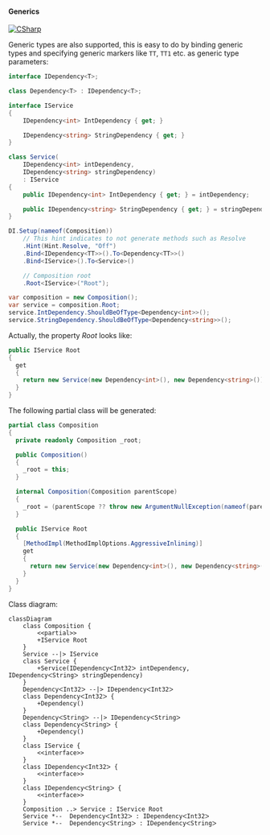 #### Generics

[![CSharp](https://img.shields.io/badge/C%23-code-blue.svg)](../tests/Pure.DI.UsageTests/Generics/GenericsScenario.cs)

Generic types are also supported, this is easy to do by binding generic types and specifying generic markers like `TT`, `TT1` etc. as generic type parameters:


```c#
interface IDependency<T>;

class Dependency<T> : IDependency<T>;

interface IService
{
    IDependency<int> IntDependency { get; }

    IDependency<string> StringDependency { get; }
}

class Service(
    IDependency<int> intDependency,
    IDependency<string> stringDependency)
    : IService
{
    public IDependency<int> IntDependency { get; } = intDependency;

    public IDependency<string> StringDependency { get; } = stringDependency;
}

DI.Setup(nameof(Composition))
    // This hint indicates to not generate methods such as Resolve
    .Hint(Hint.Resolve, "Off")
    .Bind<IDependency<TT>>().To<Dependency<TT>>()
    .Bind<IService>().To<Service>()

    // Composition root
    .Root<IService>("Root");

var composition = new Composition();
var service = composition.Root;
service.IntDependency.ShouldBeOfType<Dependency<int>>();
service.StringDependency.ShouldBeOfType<Dependency<string>>();
```

Actually, the property _Root_ looks like:
```c#
public IService Root
{
  get
  {
    return new Service(new Dependency<int>(), new Dependency<string>());
  }
}
```

The following partial class will be generated:

```c#
partial class Composition
{
  private readonly Composition _root;

  public Composition()
  {
    _root = this;
  }

  internal Composition(Composition parentScope)
  {
    _root = (parentScope ?? throw new ArgumentNullException(nameof(parentScope)))._root;
  }

  public IService Root
  {
    [MethodImpl(MethodImplOptions.AggressiveInlining)]
    get
    {
      return new Service(new Dependency<int>(), new Dependency<string>());
    }
  }
}
```

Class diagram:

```mermaid
classDiagram
	class Composition {
		<<partial>>
		+IService Root
	}
	Service --|> IService
	class Service {
		+Service(IDependencyᐸInt32ᐳ intDependency, IDependencyᐸStringᐳ stringDependency)
	}
	DependencyᐸInt32ᐳ --|> IDependencyᐸInt32ᐳ
	class DependencyᐸInt32ᐳ {
		+Dependency()
	}
	DependencyᐸStringᐳ --|> IDependencyᐸStringᐳ
	class DependencyᐸStringᐳ {
		+Dependency()
	}
	class IService {
		<<interface>>
	}
	class IDependencyᐸInt32ᐳ {
		<<interface>>
	}
	class IDependencyᐸStringᐳ {
		<<interface>>
	}
	Composition ..> Service : IService Root
	Service *--  DependencyᐸInt32ᐳ : IDependencyᐸInt32ᐳ
	Service *--  DependencyᐸStringᐳ : IDependencyᐸStringᐳ
```

